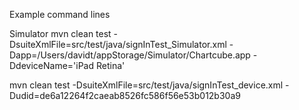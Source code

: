 Example command lines 

Simulator
mvn clean test -DsuiteXmlFile=src/test/java/signInTest_Simulator.xml -Dapp=/Users/davidt/appStorage/Simulator/Chartcube.app -DdeviceName='iPad Retina'


mvn clean test -DsuiteXmlFile=src/test/java/signInTest_device.xml  -Dudid=de6a12264f2caeab8526fc586f56e53b012b30a9
